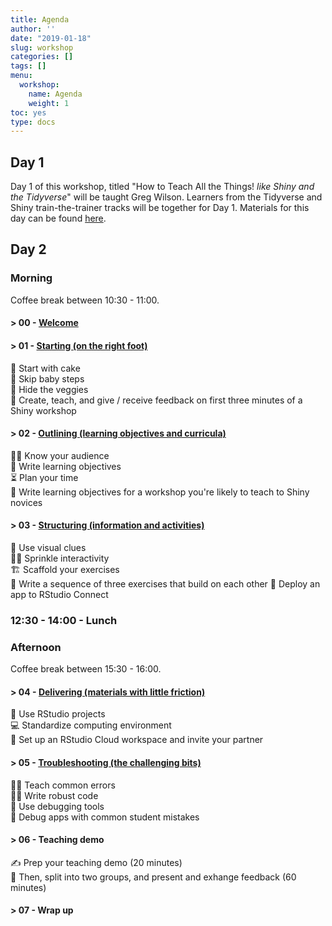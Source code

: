 ```yaml
---
title: Agenda
author: ''
date: "2019-01-18"
slug: workshop
categories: []
tags: []
menu:
  workshop:
    name: Agenda
    weight: 1
toc: yes
type: docs
---
```



## Day 1

Day 1 of this workshop, titled "How to Teach All the Things! *like Shiny and the Tidyverse*" will be taught Greg Wilson. Learners from the Tidyverse and Shiny train-the-trainer tracks will be together for Day 1. Materials for this day can be found [here](https://rstudio-education.github.io/teaching-workshop-2019-01/).

## Day 2

### Morning

Coffee break between 10:30 - 11:00.

#### > 00 - [Welcome](../../materials/00-welcome.pdf)

#### > 01 - [Starting (on the right foot)](../../materials/01-starting/01-starting.pdf)

🍰 Start with cake  
👶 Skip baby steps  
🥦 Hide the veggies  
🚩 Create, teach, and give / receive feedback on first three minutes of a Shiny workshop

#### > 02 - [Outlining (learning objectives and curricula)](../../materials/02-outlining/02-outlining.pdf)

👩‍💻 Know your audience  
🎯 Write learning objectives  
⏳ Plan your time  
🚩 Write learning objectives for a workshop you're likely to teach to Shiny novices

#### > 03 - [Structuring (information and activities)](../../materials/03-scaffolding/03-structuring.pdf)

🎨 Use visual clues  
🏃‍♀ Sprinkle interactivity  
🏗 Scaffold your exercises  
🚩 Write a sequence of three exercises that build on each other
🚩 Deploy an app to RStudio Connect

### 12:30 - 14:00 - Lunch

### Afternoon

Coffee break between 15:30 - 16:00.

#### > 04 - [Delivering (materials with little friction)](../../materials/04-delivering/04-delivering.pdf)

📂 Use RStudio projects  
💻 Standardize computing environment  
🚩 Set up an RStudio Cloud workspace and invite your partner

#### > 05 - [Troubleshooting (the challenging bits)](../../materials/05-troubleshooting/05-troubleshooting.pdf)

👩‍🏫 Teach common errors  
🧗‍♀️ Write robust code  
🐛 Use debugging tools  
🚩 Debug apps with common student mistakes

#### > 06 - Teaching demo

✍️ Prep your teaching demo (20 minutes)  
🎤 Then, split into two groups, and present and exhange feedback (60 minutes)  

#### > 07 - Wrap up
